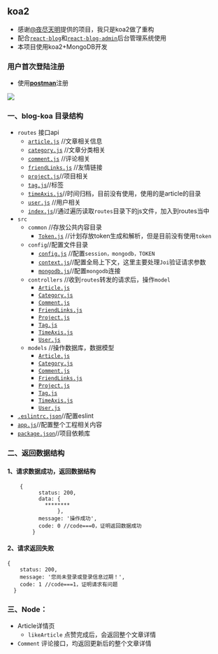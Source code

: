 ## koa2
* 感谢[@夜尽天明](https://github.com/biaochenxuying)提供的项目，我只是koa2做了重构
* 配合[`react-blog`](https://github.com/EthanMarket/blog-react)和[`react-blog-admin`](https://github.com/EthanMarket/blog-react-admin)后台管理系统使用
* 本项目使用koa2+MongoDB开发

### 用户首次登陆注册
* 使用[**postman**](https://www.getpostman.com/)注册

![](https://gitee.com/reflectyi/pic/raw/master/web/reactblog/user-register.png)

### 一、blog-koa 目录结构
* `routes` 接口api
	* [`article.js`](https://github.com/EthanMarket/blog-koa/blob/master/routes/article.js) //文章相关信息
	* [`category.js`](https://github.com/EthanMarket/blog-koa/blob/master/routes/category.js) //文章分类相关
	* [`comment.js`](https://github.com/EthanMarket/blog-koa/blob/master/routes/comment.js) //评论相关
	* [`friendLinks.js`](https://github.com/EthanMarket/blog-koa/blob/master/routes/friendLinks.js) //友情链接
	* [`project.js`](https://github.com/EthanMarket/blog-koa/blob/master/routes/project.js)//项目相关
	* [`tag.js`](https://github.com/EthanMarket/blog-koa/blob/master/routes/tag.js)//标签
	* [`timeAxis.js`](https://github.com/EthanMarket/blog-koa/blob/master/routes/timeAxis.js)//时间归档，目前没有使用，使用的是article的目录
	* [`user.js`](https://github.com/EthanMarket/blog-koa/blob/master/routes/user.js) //用户相关
	* [`index.js`](https://github.com/EthanMarket/blog-koa/blob/master/routes/index.js)//通过遍历读取`routes`目录下的js文件，加入到routes当中
* `src` 
	* `common` //存放公共内容目录
 		* [`Token.js`](https://github.com/EthanMarket/blog-koa/blob/master/src/common/Token.js) //计划存放token生成和解析，但是目前没有使用`token`
 	* `config`//配置文件目录
 		* [`config.js`](https://github.com/EthanMarket/blog-koa/blob/master/src/config/config.js) //配置`session，mongodb，TOKEN`
 		* [`context.js`](https://github.com/EthanMarket/blog-koa/blob/master/src/config/context.js)//配置全局上下文，这里主要处理`Joi`验证请求参数
 		* [`mongodb.js`](https://github.com/EthanMarket/blog-koa/blob/master/src/config/mongodb.js)//配置`mongodb`连接
 	* `controllers` //收到`routes`转发的请求后，操作`model`
 		* [`Article.js`](https://github.com/EthanMarket/blog-koa/blob/master/src/controllers/Article.js)
 		* [`Category.js`](https://github.com/EthanMarket/blog-koa/blob/master/src/controllers/Category.js)
 		* [`Comment.js`](https://github.com/EthanMarket/blog-koa/blob/master/src/controllers/Comment.js)
 		* [`FriendLinks.js`](https://github.com/EthanMarket/blog-koa/blob/master/src/controllers/FriendLinks.js)
 		* [`Project.js`](https://github.com/EthanMarket/blog-koa/blob/master/src/controllers/Project.js)
 		* [`Tag.js`](https://github.com/EthanMarket/blog-koa/blob/master/src/controllers/Tag.js)
 		* [`TimeAxis.js`](https://github.com/EthanMarket/blog-koa/blob/master/src/controllers/TimeAxis.js)
 		* [`User.js`](https://github.com/EthanMarket/blog-koa/blob/master/src/controllers/User.js)
 	* `models` //操作数据库，数据模型
 		* [`Article.js`](https://github.com/EthanMarket/blog-koa/blob/master/src/models/Article.js)
 		* [`Category.js`](https://github.com/EthanMarket/blog-koa/blob/master/src/models/Category.js)
 		* [`Comment.js`](https://github.com/EthanMarket/blog-koa/blob/master/src/models/Comment.js)
 		* [`FriendLinks.js`](https://github.com/EthanMarket/blog-koa/blob/master/src/models/FriendLinks.js)
 		* [`Project.js`](https://github.com/EthanMarket/blog-koa/blob/master/src/models/Project.js)
 		* [`Tag.js`](https://github.com/EthanMarket/blog-koa/blob/master/src/models/Tag.js)
 		* [`TimeAxis.js`](https://github.com/EthanMarket/blog-koa/blob/master/src/models/TimeAxis.js)
 		* [`User.js`](https://github.com/EthanMarket/blog-koa/blob/master/src/models/User.js)
* [`.eslintrc.json`](https://github.com/EthanMarket/blog-koa/blob/master/.eslintrc.json)//配置eslint
* [`app.js`](https://github.com/EthanMarket/blog-koa/blob/master/app.js)//配置整个工程相关内容
* [`package.json`](https://github.com/EthanMarket/blog-koa/blob/master/package.json)//项目依赖库

### 二、返回数据结构
#### 1、请求数据成功，返回数据结构
    
		{
              status: 200,
              data: {
				********
					},
              message: '操作成功',
              code: 0 //code===0，证明返回数据成功
            }
#### 2、请求返回失败

    {
        status: 200,
        message: '您尚未登录或登录信息过期！',
        code: 1 //code===1，证明请求有问题
      }

### 三、Node：
* Article详情页
	* `likeArticle` 点赞完成后，会返回整个文章详情
* `Comment` 评论接口，均返回更新后的整个文章详情